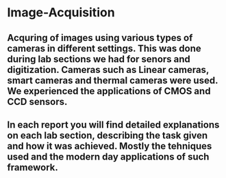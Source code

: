 # Image-Acquisition

## Acquring of images using various types of cameras in different settings. This was done during lab sections we had for senors and digitization. Cameras such as Linear cameras, smart cameras and thermal cameras were used. We experienced the applications of CMOS and CCD sensors. 

## In each report you will find detailed explanations on each lab section, describing the task given and how it was achieved. Mostly the tehniques used and the modern day applications of such framework.
